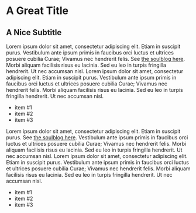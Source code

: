 
# A Great Title

## A Nice Subtitle

Lorem ipsum dolor sit amet, consectetur adipiscing elit. Etiam in suscipit purus.
Vestibulum ante ipsum primis in faucibus orci luctus et ultrices posuere cubilia Curae; Vivamus nec hendrerit felis.
See [the soulblog here](http://blog.soulserv.net).
Morbi aliquam facilisis risus eu lacinia. Sed eu leo in turpis fringilla hendrerit. Ut nec accumsan nisl.
Lorem ipsum dolor sit amet, consectetur adipiscing elit. Etiam in suscipit purus.
Vestibulum ante ipsum primis in faucibus orci luctus et ultrices posuere cubilia Curae; Vivamus nec hendrerit felis.
Morbi aliquam facilisis risus eu lacinia. Sed eu leo in turpis fringilla hendrerit. Ut nec accumsan nisl.

* item #1
* item #2
* item #3

Lorem ipsum dolor sit amet, consectetur adipiscing elit. Etiam in suscipit purus.
See [the soulblog here](http://blog.soulserv.net).
Vestibulum ante ipsum primis in faucibus orci luctus et ultrices posuere cubilia Curae; Vivamus nec hendrerit felis.
Morbi aliquam facilisis risus eu lacinia. Sed eu leo in turpis fringilla hendrerit. Ut nec accumsan nisl.
Lorem ipsum dolor sit amet, consectetur adipiscing elit. Etiam in suscipit purus.
Vestibulum ante ipsum primis in faucibus orci luctus et ultrices posuere cubilia Curae; Vivamus nec hendrerit felis.
Morbi aliquam facilisis risus eu lacinia. Sed eu leo in turpis fringilla hendrerit. Ut nec accumsan nisl.

* item #1
* item #2
* item #3

